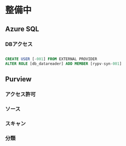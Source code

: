 # 整備中


## Azure SQL

### DBアクセス
```sql

CREATE USER [-001] FROM EXTERNAL PROVIDER
ALTER ROLE [db_datareader] ADD MEMBER [rypv-syn-001] 

```

## Purview

### アクセス許可

### ソース

### スキャン

### 分類

